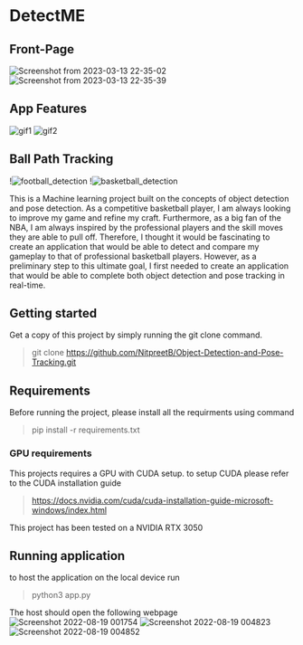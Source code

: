 # DetectME

## Front-Page

![Screenshot from 2023-03-13 22-35-02](https://user-images.githubusercontent.com/65519637/224878267-71701f0f-74cf-469f-a381-ee3468b22476.png)
![Screenshot from 2023-03-13 22-35-39](https://user-images.githubusercontent.com/65519637/224878277-851cbde0-0c63-450d-b12e-1a38766aef15.png)

## App Features

![gif1](https://user-images.githubusercontent.com/65519637/183447585-91dc28d1-0ab0-4f5b-96a4-c3c44b424905.gif)
![gif2](https://user-images.githubusercontent.com/65519637/183451460-1ccea3e2-9b78-4db7-9cf9-ec1479d6a50e.gif)

## Ball Path Tracking
!![football_detection](https://user-images.githubusercontent.com/65519637/224874164-953d9448-9c9a-4bf0-a5c5-4aba0b314993.gif)
!![basketball_detection](https://user-images.githubusercontent.com/65519637/224876261-795e9efd-3936-4e75-955a-5d2d0d08e98e.gif)


This is a Machine learning project built on the concepts of object detection and pose detection. As a competitive basketball player, I am always looking to improve my game and refine my craft. Furthermore, as a big fan of the NBA, I am always inspired by the professional players and the skill moves they are able to pull off. Therefore, I thought it would be fascinating to create an application that would be able to detect and compare my gameplay to that of professional basketball players. However, as a preliminary step to this ultimate goal, I first needed to create an application that would be able to complete both object detection and pose tracking in real-time.

## Getting started
Get a copy of this project by simply running the git clone command.
> git clone https://github.com/NitpreetB/Object-Detection-and-Pose-Tracking.git

## Requirements

Before running the project, please install all the requirments using command 
> pip install -r requirements.txt

### GPU requirements 
This projects requires a GPU with CUDA setup. to setup CUDA please refer to the CUDA installation guide
>https://docs.nvidia.com/cuda/cuda-installation-guide-microsoft-windows/index.html

This project has been tested on a NVIDIA RTX 3050 

## Running application

to host the application on the local device run 
>python3 app.py

The host should open the following webpage
![Screenshot 2022-08-19 001754](https://user-images.githubusercontent.com/65519637/189798849-9ab6aa1b-a0bd-4214-9fd2-dbb77836b81f.jpg)
![Screenshot 2022-08-19 004823](https://user-images.githubusercontent.com/65519637/189798950-ea717d35-3571-4352-a6a3-d84885b83a46.jpg)
![Screenshot 2022-08-19 004852](https://user-images.githubusercontent.com/65519637/189799357-6aa5d342-95ac-482c-9c7e-ea225c3bc667.jpg) 

